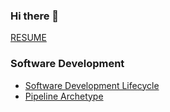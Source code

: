 ### Hi there 👋

[RESUME](https://github.com/davidegaspar/davidegaspar/blob/master/RESUME.md)

### Software Development

- [Software Development Lifecycle](architecture/sdlc.md)
- [Pipeline Archetype](./architecture/pipeline.md)
  <!-- - DDD -->
  <!-- - Wardley Maps -->
  <!-- - Doctrine -->
  <!-- - SOLID Principles -->
  <!-- - postmortem -->
  <!-- - runbook -->
  <!-- - playbook -->
  <!-- - gameday -->

<!-- ### Game Development -->

<!-- - [itch.io](https://davidegaspar.itch.io/) -->
